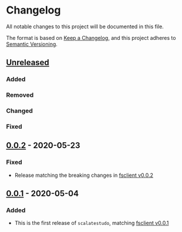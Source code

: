 # Changelog
All notable changes to this project will be documented in this file.

The format is based on [Keep a Changelog](https://keepachangelog.com/en/1.0.0/),
and this project adheres to [Semantic Versioning](https://semver.org/spec/v2.0.0.html).

## [Unreleased]

### Added
### Removed
### Changed
### Fixed

## [0.0.2] - 2020-05-23
### Fixed
- Release matching the breaking changes in [fsclient v0.0.2](https://github.com/bartholomews/fsclient/releases/tag/v0.0.2)

## [0.0.1] - 2020-05-04
### Added
- This is the first release of `scalatestudo`, matching [fsclient v0.0.1](https://github.com/bartholomews/fsclient/releases/tag/v0.0.1)

[Unreleased]: https://github.com/bartholomews/scalatestudo/compare/v0.0.2...HEAD
[0.0.2]: https://github.com/bartholomews/scalatestudo/compare/v0.0.1...v0.0.2
[0.0.1]: https://github.com/bartholomews/scalatestudo/releases/tag/v0.0.1
